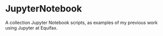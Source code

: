 # JupyterNotebook

A collection Jupyter Notebook scripts, as examples of my previous work using Jupyter at Equifax.
